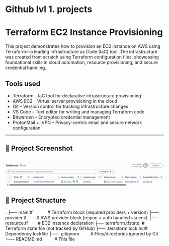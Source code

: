 # Github lvl 1. projects
# Terraform EC2 Instance Provisioning
This project demonstrates how to provision an EC2 instance on AWS using Terraform—a leading Infrastructure as Code (IaC) tool. The infrastructure was created from scratch using Terraform configuration files, showcasing foundational skills in cloud automation, resource provisioning, and secure credential handling.

## Tools used 
- Terraform – IaC tool for declarative infrastructure provisioning
- AWS EC2 – Virtual server provisioning in the cloud
- Git – Version control for tracking infrastructure changes
- VS Code – Text editor for writing and managing Terraform code
- Bitwarden – Encrypted credential management
- ProtonMail + IVPN – Privacy-centric email and secure network configuration
---
## 📸 Project Screenshot
![EC2 Screenshot](EC2Screenshot.png)
---
## 📁 Project Structure
.
├── main.tf            # Terraform block (required providers + version)
├── provider.tf        # AWS provider block (region + auth handled via env)
├── resource.tf        # EC2 instance declaration
├── terraform.tfstate  # Terraform state file (not tracked by GitHub)
├── .terraform.lock.hcl# Dependency lockfile
├── .gitignore         # Files/directories ignored by Git
└── README.md          # This file